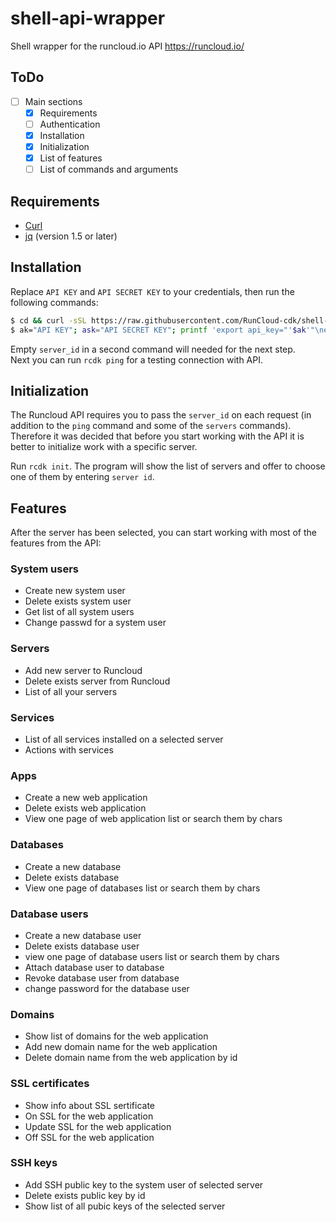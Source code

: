 # shell-api-wrapper
Shell wrapper for the runcloud.io API https://runcloud.io/

## ToDo
- [ ] Main sections
  - [x] Requirements
  - [ ] Authentication
  - [x] Installation
  - [x] Initialization
  - [x] List of features
  - [ ] List of commands and arguments

## Requirements
- [Curl](https://github.com/curl/curl)
- [jq](https://github.com/stedolan/jq) (version 1.5 or later)

## Installation
Replace `API KEY` and `API SECRET KEY` to your credentials, then run the following commands:
```bash
$ cd && curl -sSL https://raw.githubusercontent.com/RunCloud-cdk/shell-api-wrapper/master/rcdk.sh > rcdk && chmod +x rcdk && sudo cp rcdk /usr/local/bin/rcdk
$ ak="API KEY"; ask="API SECRET KEY"; printf 'export api_key="'$ak'"\nexport api_secret_key="'$ask'"\nexport server_id=' >> ~/rcdk.conf
```
Empty `server_id` in a second command will needed for the next step.\
Next you can run `rcdk ping` for a testing connection with API.

## Initialization
The Runcloud API requires you to pass the `server_id` on each request (in addition to the `ping` command and some of the `servers` commands).
Therefore it was decided that before you start working with the API it is better to initialize work with a specific server.

Run `rcdk init`. The program will show the list of servers and offer to choose one of them by entering `server id`.

## Features
After the server has been selected, you can start working with most of the features from the API:

### System users
- Create new system user
- Delete exists system user
- Get list of all system users
- Change passwd for a system user

### Servers
- Add new server to Runcloud
- Delete exists server from Runcloud
- List of all your servers

### Services
- List of all services installed on a selected server
- Actions with services

### Apps
- Create a new web application
- Delete exists web application
- View one page of web application list or search them by chars

### Databases
- Create a new database
- Delete exists database
- View one page of databases list or search them by chars

### Database users
- Create a new database user
- Delete exists database user
- view one page of database users list or search them by chars
- Attach database user to database
- Revoke database user from database
- change password for the database user

### Domains
- Show list of domains for the web application
- Add new domain name for the web application
- Delete domain name from the web application by id

### SSL certificates
- Show info about SSL sertificate
- On SSL for the web application
- Update SSL for the web application
- Off SSL for the web application

### SSH keys
- Add SSH public key to the system user of selected server
- Delete exists public key by id
- Show list of all pubic keys of the selected server
